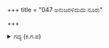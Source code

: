 +++
title = "047 ಅನುಜರಳಿದುದು ನೂರು"

+++

<details><summary>ಗದ್ಯ (ಕ.ಗ.ಪ) </summary>

47. ಅಶ್ವತ್ಥಾಮನು ಮಾತನ್ನು ಮುಂದುವರೆಸಿ, "ಯುದ್ಧದಲ್ಲಿ ಸತ್ತ ನಿನ್ನ ನೂರು ಜನ ಸಹೋದರರು, ನಿನ್ನ ನೂರು ಜನ ಮಕ್ಕಳು, ಬಂಧು ಜನಗಳಿಗೆ ಲೆಕ್ಕವೇ ಇಲ್ಲ. ಅವರು ಇದ್ದರೇನು ಸತ್ತರೇನು ನನಗೆ ಕರ್ಣನ ಜೀವವೇ ಜೀವನ ಎಂದು ಹೇಳುತ್ತೀಯಲ್ಲಾ. ಸಹೋದರರು, ಮಕ್ಕಳು ಎಲ್ಲರನ್ನೂ ಕರ್ಣನೊಬ್ಬನನ್ನು ನೋಡಿ ಮರೆ' ಎಂದನು.
</details>

